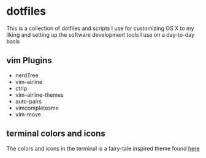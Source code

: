 # dotfiles

This is a collection of dotfiles and scripts I use for customizing OS X to my liking and setting up the software development tools I use on a day-to-day basis

## vim Plugins
- nerdTree
- vim-airline
- ctrlp 
- vim-airline-themes
- auto-pairs
- vimcompletesme
- vim-move

## terminal colors and icons

The colors and icons in the terminal is a fairy-tale inspired theme found [here](https://github.com/mashaal/wild-cherry)
